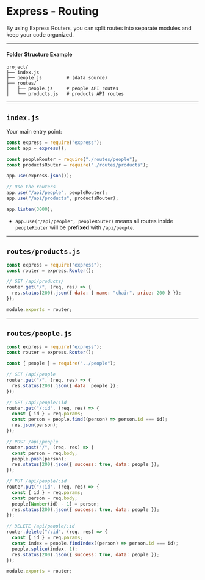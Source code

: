 # Express - Routing

By using Express Routers, you can split routes into separate modules and keep your code organized.

---

#### Folder Structure Example

```
project/
├── index.js
├── people.js         # (data source)
├── routes/
│   ├── people.js     # people API routes
│   └── products.js   # products API routes
```

---

## `index.js`

Your main entry point:

```js
const express = require("express");
const app = express();

const peopleRouter = require("./routes/people");
const productsRouter = require("./routes/products");

app.use(express.json());

// Use the routers
app.use("/api/people", peopleRouter);
app.use("/api/products", productsRouter);

app.listen(3000);
```

- `app.use("/api/people", peopleRouter)` means all routes inside `peopleRouter` will be **prefixed** with `/api/people`.

---

## `routes/products.js`

```js
const express = require("express");
const router = express.Router();

// GET /api/products/
router.get("/", (req, res) => {
  res.status(200).json({ data: { name: "chair", price: 200 } });
});

module.exports = router;
```

---

## `routes/people.js`

```js
const express = require("express");
const router = express.Router();

const { people } = require("../people");

// GET /api/people
router.get("/", (req, res) => {
  res.status(200).json({ data: people });
});

// GET /api/people/:id
router.get("/:id", (req, res) => {
  const { id } = req.params;
  const person = people.find((person) => person.id === id);
  res.json(person);
});

// POST /api/people
router.post("/", (req, res) => {
  const person = req.body;
  people.push(person);
  res.status(200).json({ success: true, data: people });
});

// PUT /api/people/:id
router.put("/:id", (req, res) => {
  const { id } = req.params;
  const person = req.body;
  people[Number(id) - 1] = person;
  res.status(200).json({ success: true, data: people });
});

// DELETE /api/people/:id
router.delete("/:id", (req, res) => {
  const { id } = req.params;
  const index = people.findIndex((person) => person.id === id);
  people.splice(index, 1);
  res.status(200).json({ success: true, data: people });
});

module.exports = router;
```

